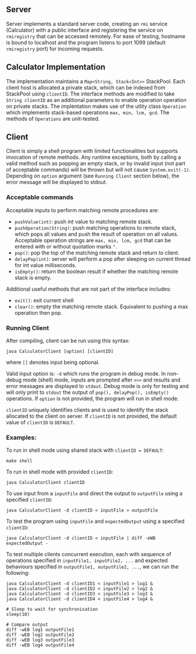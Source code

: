 
## Server 

Server implements a standard server code, creating an `rmi` service (Calculator) with a public interface and 
registering the service on `rmiregistry` that can be accessed remotely. For ease of testing, hostname is bound to 
localhost and the program listens to port 1099 (default `rmiregistry` port) for incoming requests.

## Calculator Implementation

The implementation maintains a `Map<String, Stack<Int>>` StackPool. Each client host is allocated a private stack, which can be 
indexed from StackPool using `clientID`. The interface methods are modified to take `String clientID` as an additional parameters
to enable operation operation on private stacks. The implentation makes use of the utlity class `Operation` which implements stack-based 
operations `max, min, lcm, gcd`. The methods of `Operations` are unit-tested. 

## Client

Client is simply a shell program with limited functionalities but supports invocation of remote methods. Any runtime exceptions, both by calling a valid method such as popping an empty stack, or by invalid input (not part of acceptable commands) will be thrown but will not cause `System.exit(-1)`. Depending on `option` argument (see `Running Client` section below), the error message will be displayed to stdout. 

### Acceptable commands

Acceptable inputs to perform matching remote procedures are:

- `pushValue(int)`: push int value to matching remote stack.
- `pushOperation(String)`: push matching operations to remote stack, which pops all values and push the result of operation on all values. Acceptable operation strings are `max, min, lcm, gcd` that can be entered with or without quotation marks `"`. 
- `pop()`: pop the top of the matching remote stack and return to client. 
- `delayPop(int)`: server will perform a pop after sleeping on current thread for int value milliseconds. 
- `isEmpty()`: return the boolean result if whether the matching remote stack is empty. 

Additional useful methods that are not part of the interface includes: 

- `exit()`: exit current shell 
- `clear()`: empty the matching remote stack. Equivalent to pushing a max operation then pop. 

### Running Client

After compiling, client can be run using this syntax: 

`java CalculatorClient [option] [clientID]`

where `[]` denotes input being optional. 

Valid input option is:
`-d` which runs the program in debug mode. In non-debug mode (shell) mode, inputs are prompted after `>>>` and results and error messages are displayed to `stdout`. Debug mode is only for testing and will only print to `stdout` the output of `pop(), delayPop(), isEmpty()` operations. If `option` is not provided, the program will run in shell mode. 

`clientID` uniquely identifies clients and is used to identify the stack allocated to the client on server. If `clientID` is not provided, the default value of `clientID` is `DEFAULT`. 

### Examples:

To run in shell mode using shared stack with `clientID = DEFAULT`:

```
make shell
```

To run in shell mode with provided `clientID`: 

```
java CalculatorClient clientID
```

To use input from a `inputFile` and direct the output to `outputFile` using a specified `clientID`: 

```
java CalculatorClient -d clientID < inputFile > outputFile
```

To test the program using `inputFile` and `expectedOutput` using a specified `clientID`: 

```
java CalculatorClient -d clientID < inputFile | diff -eWB expectedOutput -
```
To test multiple clients concurrent execution, each with sequence of operations specified in `inputFile1, inputFile2, ...` and expected behaviours specified in `outputFile1, outputFile2, ...`, we can run the following: 

```
java CalculatorClient -d clientID1 < inputFile1 > log1 & 
java CalculatorClient -d clientID2 < inputFile2 > log2 & 
java CalculatorClient -d clientID3 < inputFile3 > log3 & 
java CalculatorClient -d clientID4 < inputFile4 > log4 & 

# Sleep to wait for synchronisation
sleep(10) 

# Compare output 
diff -wEB log1 outputFile1 
diff -wEB log2 outputFile2
diff -wEB log3 outputFile3
diff -wEB log4 outputFile4
```

